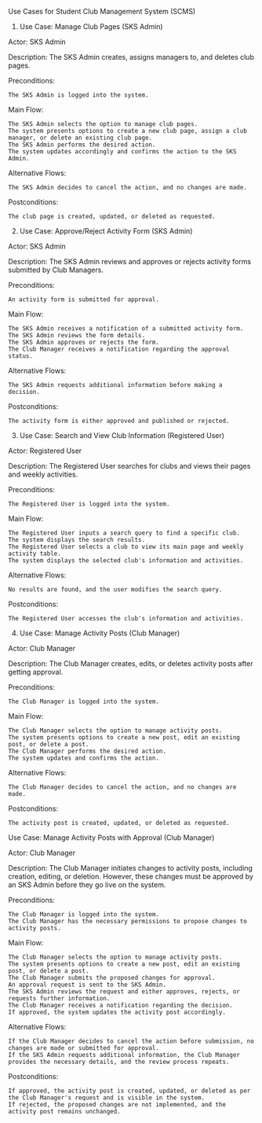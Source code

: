 Use Cases for Student Club Management System (SCMS)
1. Use Case: Manage Club Pages (SKS Admin)

Actor: SKS Admin

Description: The SKS Admin creates, assigns managers to, and deletes club pages.

Preconditions:

    The SKS Admin is logged into the system.

Main Flow:

    The SKS Admin selects the option to manage club pages.
    The system presents options to create a new club page, assign a club manager, or delete an existing club page.
    The SKS Admin performs the desired action.
    The system updates accordingly and confirms the action to the SKS Admin.

Alternative Flows:

    The SKS Admin decides to cancel the action, and no changes are made.

Postconditions:

    The club page is created, updated, or deleted as requested.

2. Use Case: Approve/Reject Activity Form (SKS Admin)

Actor: SKS Admin

Description: The SKS Admin reviews and approves or rejects activity forms submitted by Club Managers.

Preconditions:

    An activity form is submitted for approval.

Main Flow:

    The SKS Admin receives a notification of a submitted activity form.
    The SKS Admin reviews the form details.
    The SKS Admin approves or rejects the form.
    The Club Manager receives a notification regarding the approval status.

Alternative Flows:

    The SKS Admin requests additional information before making a decision.

Postconditions:

    The activity form is either approved and published or rejected.

3. Use Case: Search and View Club Information (Registered User)

Actor: Registered User

Description: The Registered User searches for clubs and views their pages and weekly activities.

Preconditions:

    The Registered User is logged into the system.

Main Flow:

    The Registered User inputs a search query to find a specific club.
    The system displays the search results.
    The Registered User selects a club to view its main page and weekly activity table.
    The system displays the selected club's information and activities.

Alternative Flows:

    No results are found, and the user modifies the search query.

Postconditions:

    The Registered User accesses the club's information and activities.

4. Use Case: Manage Activity Posts (Club Manager)

Actor: Club Manager

Description: The Club Manager creates, edits, or deletes activity posts after getting approval.

Preconditions:

    The Club Manager is logged into the system.

Main Flow:

    The Club Manager selects the option to manage activity posts.
    The system presents options to create a new post, edit an existing post, or delete a post.
    The Club Manager performs the desired action.
    The system updates and confirms the action.

Alternative Flows:

    The Club Manager decides to cancel the action, and no changes are made.

Postconditions:

    The activity post is created, updated, or deleted as requested.





Use Case: Manage Activity Posts with Approval (Club Manager)

Actor: Club Manager

Description: The Club Manager initiates changes to activity posts, including creation, editing, or deletion. However, these changes must be approved by an SKS Admin before they go live on the system.

Preconditions:

    The Club Manager is logged into the system.
    The Club Manager has the necessary permissions to propose changes to activity posts.

Main Flow:

    The Club Manager selects the option to manage activity posts.
    The system presents options to create a new post, edit an existing post, or delete a post.
    The Club Manager submits the proposed changes for approval.
    An approval request is sent to the SKS Admin.
    The SKS Admin reviews the request and either approves, rejects, or requests further information.
    The Club Manager receives a notification regarding the decision.
    If approved, the system updates the activity post accordingly.

Alternative Flows:

    If the Club Manager decides to cancel the action before submission, no changes are made or submitted for approval.
    If the SKS Admin requests additional information, the Club Manager provides the necessary details, and the review process repeats.

Postconditions:

    If approved, the activity post is created, updated, or deleted as per the Club Manager's request and is visible in the system.
    If rejected, the proposed changes are not implemented, and the activity post remains unchanged.
